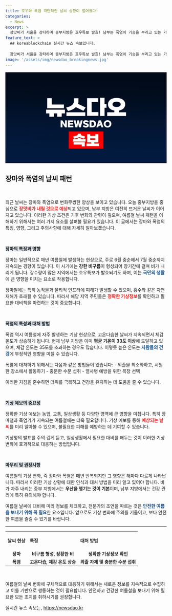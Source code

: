 ```yaml
---
title: 호우와 폭염 극단적인 날씨 상황이 벌어졌다!
categories:
  - News
excerpt: >
  장맛비가 서울을 강타하며 중부지방은 호우특보 발효! 남부는 폭염이 기승을 부리고 있는 가운데, 체감온도가 35도를 넘는 더위가 계속됩니다. 오늘의 날씨, 놓치지 마세요!
feature_text: >
  ## koreablockchain 실시간 뉴스 속보입니다.

  장맛비가 서울을 강타하며 중부지방은 호우특보 발효! 남부는 폭염이 기승을 부리고 있는 가운데, 체감온도가 35도를 넘는 더위가 계속됩니다. 오늘의 날씨, 놓치지 마세요!
image: '/assets/img/newsdao_breakingnews.jpg'
---
```


<p><img src="/assets/img/newsdao_breakingnews.jpg" alt="koreablockchain 속보" /></p>

<h2 data-ke-size="size26">장마와 폭염의 날씨 패턴</h2>

<p data-ke-size="size16">&nbsp;</p> 

<p>최근 날씨는 장마와 폭염으로 변화무쌍한 양상을 보이고 있습니다. 오늘 중부지방을 중심으로 <b><span style="color: #ee2323;">장맛비가 내릴 것으로 예상</span></b>되고 있으며, 남부 지방은 여전히 뜨거운 날씨가 이어지고 있습니다. 이러한 기상 조건은 기후 변화와 관련이 깊으며, 여름철 날씨 패턴을 이해하기 위해서는 여러 가지 요소를 살펴볼 필요가 있습니다. 이 글에서는 장마와 폭염의 특징, 영향, 그리고 주의사항에 대해 자세히 알아보겠습니다.</p>

<p data-ke-size="size16">&nbsp;</p>

<p><b><span style="background-color: #21538527;">장마의 특징과 영향</span></b></p>

<p>장마는 일반적으로 매년 여름철에 발생하는 현상으로, 주로 6월 중순에서 7월 중순까지 지속되는 경향이 있습니다. 이 시기에는 <b>강한 비구름</b>이 형성되어 장기간에 걸쳐 비가 내리게 됩니다. 강수량이 많은 지역에서는 호우특보가 발효되기도 하며, 이는 <b><span style="color: #1a5490;">국민의 생활</span></b>에 큰 영향을 미치는 요소로 작용합니다.</p>

<p>장마철에는 특히 농작물과 물리적 인프라에 피해가 발생할 수 있으며, 홍수와 같은 자연재해가 초래될 수 있습니다. 따라서 해당 지역 주민들은 <b><span style="color: #ee2323;">정확한 기상정보</span></b>를 확인하고 필요한 대비책을 마련하는 것이 중요합니다.</p>

<p data-ke-size="size16">&nbsp;</p>

<p><b><span style="background-color: #21538527;">폭염의 특성과 대처 방법</span></b></p>

<p>폭염 역시 여름철에 자주 발생하는 기상 현상으로, 고온다습한 날씨가 지속되면서 체감 온도가 상승하게 됩니다. 현재 남부 지방은 이미 <b>평균 기온이 33도 이상</b>에 도달하고 있으며, 체감 온도는 35도를 초과하는 경우도 많습니다. 이렇듯 높은 온도는 <b><span style="color: #1a5490;">사람들의 건강</span></b>에 부정적인 영향을 미칠 수 있습니다.</p>

<p>폭염에 대처하기 위해서는 다음과 같은 방법들이 있습니다:
- 외출을 최소화하고, 시원한 장소에서 활동하기
- 충분한 수분 섭취
- 열사병 예방을 위한 복장 선택</p>

<p>이러한 지침을 준수하면 더위를 극복하고 건강을 유지하는 데 도움을 줄 수 있습니다. </p>

<p data-ke-size="size16">&nbsp;</p>

<p><b><span style="background-color: #21538527;">기상 예보의 중요성</span></b></p>

<p>정확한 기상 예보는 농업, 교통, 일상생활 등 다양한 영역에 큰 영향을 미칩니다. 특히 장마철과 폭염기가 지속되는 여름철에는 더욱 필요합니다. 기상 예보를 통해 <b><span style="color: #ee2323;">예상되는 날씨</span></b>를 미리 알아볼 수 있으며, 불필요한 피해를 예방하는 데 기여할 수 있습니다.</p>

<p>기상청의 발표를 주의 깊게 듣고, 일상생활에서 필요한 대비를 해두는 것이 이러한 기상 변화에 효과적으로 대응하는 방법입니다. </p>

<p data-ke-size="size16">&nbsp;</p>

<p><b><span style="background-color: #21538527;">마무리 및 권장사항</span></b></p>

<p>여름철의 기상 변화, 즉 장마와 폭염은 매년 반복되지만 그 영향은 해마다 다르게 나타납니다. 따라서 이러한 기상 상황에 대한 인식과 대처 방법을 미리 알고 있어야 합니다. 비가 자주 내리는 중부 지방에서는 <b>우산을 챙기는 것이 기본</b>이며, 남부 지방에서는 건강 관리에 특히 유의해야 합니다. </p>

<p>여름철 날씨에 대비해 미리 정보를 체크하고, 전문가의 조언을 따르는 것은 <b><span style="color: #1a5490;">안전한 여름을 보내기 위해 꼭 필요</span></b>한 요소입니다. 앞으로도 기상 변화에 주의를 기울이고, 보다 안전한 여름을 즐길 수 있기를 바랍니다.</p>

<hr>

<table style="width:100%;">
  <tr>
    <th style="text-align: left; height: 50px;"><b>날씨 현상</b></th>
    <th style="text-align: left; height: 50px;"><b>특징</b></th>
    <th style="text-align: left; height: 50px;"><b>대처 방법</b></th>
  </tr>
  <tr>
    <td style="text-align: center; height: 17px;"><b>장마</b></td>
    <td style="text-align: center; height: 17px;"><b>비구름 형성, 장황한 비</b></td>
    <td style="text-align: center; height: 17px;"><b>정확한 기상정보 확인</b></td>
  </tr>
  <tr>
    <td style="text-align: center; height: 17px;"><b>폭염</b></td>
    <td style="text-align: center; height: 17px;"><b>고온다습, 체감 온도 상승</b></td>
    <td style="text-align: center; height: 17px;"><b>외출 자제 및 충분한 수분 섭취</b></td>
  </tr>
</table>

<p data-ke-size="size16">&nbsp;</p> 

<p>여름철의 날씨 변화에 구체적으로 대응하기 위해서는 새로운 정보를 지속적으로 수집하고 이를 기반으로 행동하는 것이 필요합니다. 안전하고 건강한 여름철을 보내기 위해 필요한 모든 조치를 취하시기를 권장합니다.</p>
실시간 뉴스 속보는, <a href="https://newsdao.kr" rel="dofollow">https://newsdao.kr</a>


